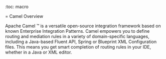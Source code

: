 :toc: macro

= Camel Overview

Apache Camel ™ is a versatile open-source integration framework based on known Enterprise Integration Patterns.
Camel empowers you to define routing and mediation rules in a variety of domain-specific languages, including a Java-based Fluent API, 
Spring or Blueprint XML Configuration files. This means you get smart completion of routing rules in your IDE, 
whether in a Java or XML editor.
